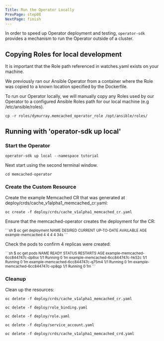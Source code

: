 ```yaml
---
Title: Run the Operator Locally
PrevPage: step08
NextPage: finish
---
```


In order to speed up Operator deployment and testing, `operator-sdk` provides a mechanism to run the Operator outside of a cluster.


## Copying Roles for local development
It is important that the Role path referenced in watches.yaml exists on
your machine. 

We previously ran our Ansible Operator from a container where the Role was
copied to a known location specified by the Dockerfile.

To run our Operator locally, we will manually copy any Roles used by our Operator to a configured Ansible
Roles path for our local machine (e.g /etc/ansible/roles).

```execute-1
cp -r roles/dymurray.memcached_operator_role /opt/ansible/roles/
```

## Running with 'operator-sdk up local'


### Start the Operator
```execute-1
operator-sdk up local --namespace tutorial
```

Next start using the second terminal window.

```execute-2
cd memcached-operator
```

### Create the Custom Resource

Create the example Memcached CR that was generated at deploy/crds/cache_v1alpha1_memcached_cr.yaml:

```execute-2
oc create -f deploy/crds/cache_v1alpha1_memcached_cr.yaml
```

Ensure that the memcached-operator creates the deployment for the CR:

<small>
```sh
$ oc get deployment
NAME               DESIRED CURRENT UP-TO-DATE AVAILABLE AGE
example-memcached  4       4       4          4         34s
```
</small>

Check the pods to confirm 4 replicas were created:

<small>
```sh
$ oc get pods
NAME                               READY STATUS   RESTARTS AGE
example-memcached-6cc844747c-dp8sx 1/1   Running  0        1m
example-memcached-6cc844747c-hk52c 1/1   Running  0        1m
example-memcached-6cc844747c-q75m4 1/1   Running  0        1m
example-memcached-6cc844747c-xp8qp 1/1   Running  0        1m
```
</small>

### Cleanup

Clean up the resources:

```execute-2
oc delete -f deploy/crds/cache_v1alpha1_memcached_cr.yaml
```

```execute-2
oc delete -f deploy/role_binding.yaml
```

```execute-2
oc delete -f deploy/role.yaml
```

```execute-2
oc delete -f deploy/service_account.yaml
```

```execute-2
oc delete -f deploy/crds/cache_v1alpha1_memcached_crd.yaml
```
